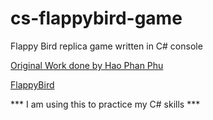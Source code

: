 # cs-flappybird-game

Flappy Bird replica game written in C# console

[Original Work done by Hao Phan Phu](https://github.com/hao-phan-cs)

[FlappyBird](https://github.com/hao-phan-cs/cs-flappybird-game)

*** I am using this to practice my C# skills ***
